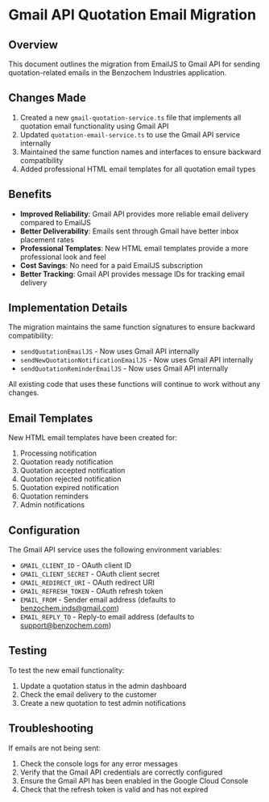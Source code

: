# Gmail API Quotation Email Migration

## Overview

This document outlines the migration from EmailJS to Gmail API for sending quotation-related emails in the Benzochem Industries application.

## Changes Made

1. Created a new `gmail-quotation-service.ts` file that implements all quotation email functionality using Gmail API
2. Updated `quotation-email-service.ts` to use the Gmail API service internally
3. Maintained the same function names and interfaces to ensure backward compatibility
4. Added professional HTML email templates for all quotation email types

## Benefits

- **Improved Reliability**: Gmail API provides more reliable email delivery compared to EmailJS
- **Better Deliverability**: Emails sent through Gmail have better inbox placement rates
- **Professional Templates**: New HTML email templates provide a more professional look and feel
- **Cost Savings**: No need for a paid EmailJS subscription
- **Better Tracking**: Gmail API provides message IDs for tracking email delivery

## Implementation Details

The migration maintains the same function signatures to ensure backward compatibility:

- `sendQuotationEmailJS` - Now uses Gmail API internally
- `sendNewQuotationNotificationEmailJS` - Now uses Gmail API internally
- `sendQuotationReminderEmailJS` - Now uses Gmail API internally

All existing code that uses these functions will continue to work without any changes.

## Email Templates

New HTML email templates have been created for:

1. Processing notification
2. Quotation ready notification
3. Quotation accepted notification
4. Quotation rejected notification
5. Quotation expired notification
6. Quotation reminders
7. Admin notifications

## Configuration

The Gmail API service uses the following environment variables:

- `GMAIL_CLIENT_ID` - OAuth client ID
- `GMAIL_CLIENT_SECRET` - OAuth client secret
- `GMAIL_REDIRECT_URI` - OAuth redirect URI
- `GMAIL_REFRESH_TOKEN` - OAuth refresh token
- `EMAIL_FROM` - Sender email address (defaults to benzochem.inds@gmail.com)
- `EMAIL_REPLY_TO` - Reply-to email address (defaults to support@benzochem.com)

## Testing

To test the new email functionality:

1. Update a quotation status in the admin dashboard
2. Check the email delivery to the customer
3. Create a new quotation to test admin notifications

## Troubleshooting

If emails are not being sent:

1. Check the console logs for any error messages
2. Verify that the Gmail API credentials are correctly configured
3. Ensure the Gmail API has been enabled in the Google Cloud Console
4. Check that the refresh token is valid and has not expired